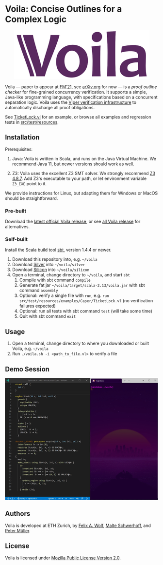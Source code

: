 # Voila: Concise Outlines for a Complex Logic

<p align="center">
   <img width="447" height="160" alt="Voila logo" src=".github/voila-logo.svg">
</p>

Voila — paper to appear at [FM'21](https://lcs.ios.ac.cn/fm2021/), see [arXiv.org](https://arxiv.org/abs/2010.07080) for now — is a *proof outline checker* for fine-grained concurrency verification. It supports a simple, Java-like programming language, with specifications based on a concurrent separation logic. Voila uses the [Viper verification infrastructure](https://viper.ethz.ch) to automatically discharge all proof obligations.

See [TicketLock.vl](https://github.com/viperproject/voila/blob/master/src/test/resources/examples/Caper/TicketLock.vl) for an example, or browse all examples and regression tests in [src/test/resources](https://github.com/viperproject/voila/blob/master/src/test/resources).

## Installation

Prerequisites:

1. Java: Voila is written in Scala, and runs on the Java Virtual Machine. We recommend Java 11, but newer versions should work as well.

1. Z3: Voila uses the excellent Z3 SMT solver. We strongly recommend [Z3 4.8.7](https://github.com/Z3Prover/z3/releases/tag/z3-4.8.7). Add Z3's executable to your path, or let environment variable `Z3_EXE` point to it.

We provide instructions for Linux, but adapting them for Windows or MacOS should be straightforward.

### Pre-built

Download the [latest official Voila release](https://github.com/viperproject/voila/releases/latest), or see [all Voila release](https://github.com/viperproject/voila/releases) for alternatives.

### Self-built

Install the Scala build tool [sbt](https://www.scala-sbt.org/download.html), version 1.4.4 or newer.

1. Download this repository into, e.g. `~/voila`
1. Download [Silver](https://github.com/viperproject/silver/) into `~/voila/silver`
1. Download [Silicon](https://github.com/viperproject/silicon/) into `~/voila/silicon`
1. Open a terminal, change directory to `~/voila`, and start `sbt`
   1. Compile with sbt command `compile`
   1. Generate fat jar `~/voila/target/scala-2.13/voila.jar` with sbt command `assembly`
   1. Optional: verify a single file with `run`, e.g. `run src/test/resources/examples/Caper/TicketLock.vl` (no verification failures expected)
   1. Optional: run all tests with sbt command `test` (will take some time)
   1. Quit with sbt command `exit`

## Usage

1. Open a terminal, change directory to where you downloaded or built Voila, e.g. `~/voila`
1. Run `./voila.sh -i <path_to_file.vl>` to verify a file

## Demo Session

<p align="center">
   <img width="520" height="400" alt="Recording of a Voila demo session" src=".github/voila-demo.webp">
</p>

## Authors

Voila is developed at ETH Zurich, by 
[Felix A. Wolf](https://www.pm.inf.ethz.ch/people/person-detail.html?persid=198607), 
[Malte Schwerhoff](https://www.pm.inf.ethz.ch/people/person-detail.html?persid=162169), and 
[Peter Müller](https://www.pm.inf.ethz.ch/people/person-detail.html?persid=112017).

## License

Voila is licensed under [Mozilla Public License Version 2.0](LICENSE.txt).
